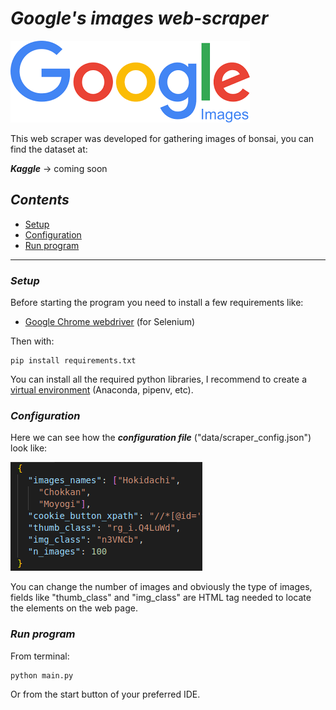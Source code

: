 # ***Google's images web-scraper***

![bonsai_style](data/doc_images/g_image.png)

This web scraper was developed for gathering images of bonsai, you can find the dataset at:

***Kaggle*** -> coming soon

## ***Contents***

- [Setup](#set)
- [Configuration](#conf)
- [Run program](#run)

---

<a id='set'></a>
### ***Setup***
Before starting the program you need to install a few requirements like:
- [Google Chrome webdriver](#https://chromedriver.chromium.org/downloads) (for Selenium)

Then with:
```
pip install requirements.txt
```
You can install all the required python libraries, I recommend to create a [virtual environment](#https://www.geeksforgeeks.org/python-virtual-environment/) (Anaconda, pipenv, etc).

<a id='conf'></a>
### ***Configuration***
Here we can see how the ***configuration file*** ("data/scraper_config.json") look like:

![bonsai_style](data/doc_images/json_conf.png)

You can change the number of images and obviously the type of images, fields like "thumb_class" and "img_class" are HTML tag needed to locate the elements on the web page.

<a id='run'></a>
### ***Run program***
From terminal:

```
python main.py
```
Or from the start button of your preferred IDE.

